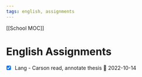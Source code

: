 ```yaml
---
tags: english, assignments
---
```

[[School MOC]]
# English Assignments
- [x] Lang - Carson read, annotate thesis 📅 2022-10-14